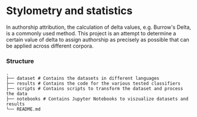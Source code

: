 # Stylometry and statistics

In authorship attribution, the calculation of delta values, e.g. Burrow's Delta, is a commonly used method. This project is an attempt to determine a certain value of delta to assign authorship as precisely as possible that can be applied across different corpora.


### Structure

    .
    ├── dataset # Contains the datasets in different languages
    ├── results # Contains the code for the various tested classifiers
    ├── scripts # Contains scripts to transform the dataset and process the data
    ├── notebooks # Contains Jupyter Notebooks to viszualize datasets and results
    └── README.md
